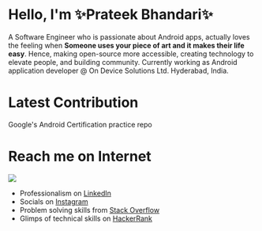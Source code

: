 # Hello, I'm ✨Prateek Bhandari✨

A Software Engineer who is passionate about Android apps, actually loves the feeling when **Someone uses your piece of art and it makes their life easy**.
Hence, making open-source more accessible, creating technology to elevate people, and building community.
Currently working as Android application developer @ On Device Solutions Ltd. Hyderabad, India.

# Latest Contribution 

Google's Android Certification practice repo

# Reach me on Internet

![](https://komarev.com/ghpvc/?username=prateekbhandarii&color=green&style=flat&label=Github+Views)

- Professionalism on <a href="https://www.linkedin.com/in/prateek-bhandari/">LinkedIn</a>
- Socials on <a href="https://www.instagram.com/prateekbhandari_/">Instagram</a>
- Problem solving skills from <a href="https://stackoverflow.com/users/10097879/prateek-bhandari">Stack Overflow</a>
- Glimps of technical skills on <a href="https://www.hackerrank.com/prateek_9770">HackerRank</a>
